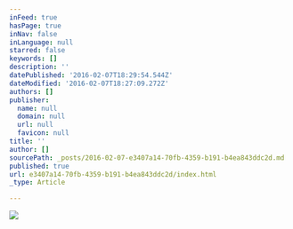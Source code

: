 ```yaml
---
inFeed: true
hasPage: true
inNav: false
inLanguage: null
starred: false
keywords: []
description: ''
datePublished: '2016-02-07T18:29:54.544Z'
dateModified: '2016-02-07T18:27:09.272Z'
authors: []
publisher:
  name: null
  domain: null
  url: null
  favicon: null
title: ''
author: []
sourcePath: _posts/2016-02-07-e3407a14-70fb-4359-b191-b4ea843ddc2d.md
published: true
url: e3407a14-70fb-4359-b191-b4ea843ddc2d/index.html
_type: Article

---
```

![](https://the-grid-user-content.s3-us-west-2.amazonaws.com/1a595562-154a-42a3-a82f-96bee6d04285.jpg)